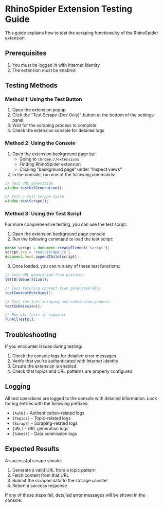 # RhinoSpider Extension Testing Guide

This guide explains how to test the scraping functionality of the RhinoSpider extension.

## Prerequisites

1. You must be logged in with Internet Identity
2. The extension must be enabled

## Testing Methods

### Method 1: Using the Test Button

1. Open the extension popup
2. Click the "Test Scrape (Dev Only)" button at the bottom of the settings panel
3. Wait for the scraping process to complete
4. Check the extension console for detailed logs

### Method 2: Using the Console

1. Open the extension background page by:
   - Going to `chrome://extensions`
   - Finding RhinoSpider extension
   - Clicking "background page" under "Inspect views"
2. In the console, run one of the following commands:

```javascript
// Test URL generation
window.testUrlGeneration();

// Test a full scrape cycle
window.testScrape();
```

### Method 3: Using the Test Script

For more comprehensive testing, you can use the test script:

1. Open the extension background page console
2. Run the following command to load the test script:

```javascript
const script = document.createElement('script');
script.src = 'test-scrape.js';
document.head.appendChild(script);
```

3. Once loaded, you can run any of these test functions:

```javascript
// Test URL generation from patterns
testUrlGeneration();

// Test fetching content from generated URLs
testContentFetching();

// Test the full scraping and submission process
testSubmission();

// Run all tests in sequence
runAllTests();
```

## Troubleshooting

If you encounter issues during testing:

1. Check the console logs for detailed error messages
2. Verify that you're authenticated with Internet Identity
3. Ensure the extension is enabled
4. Check that topics and URL patterns are properly configured

## Logging

All test operations are logged to the console with detailed information. Look for log entries with the following prefixes:

- `[Auth]` - Authentication-related logs
- `[Topics]` - Topic-related logs
- `[Scrape]` - Scraping-related logs
- `[URL]` - URL generation logs
- `[Submit]` - Data submission logs

## Expected Results

A successful scrape should:

1. Generate a valid URL from a topic pattern
2. Fetch content from that URL
3. Submit the scraped data to the storage canister
4. Return a success response

If any of these steps fail, detailed error messages will be shown in the console.
